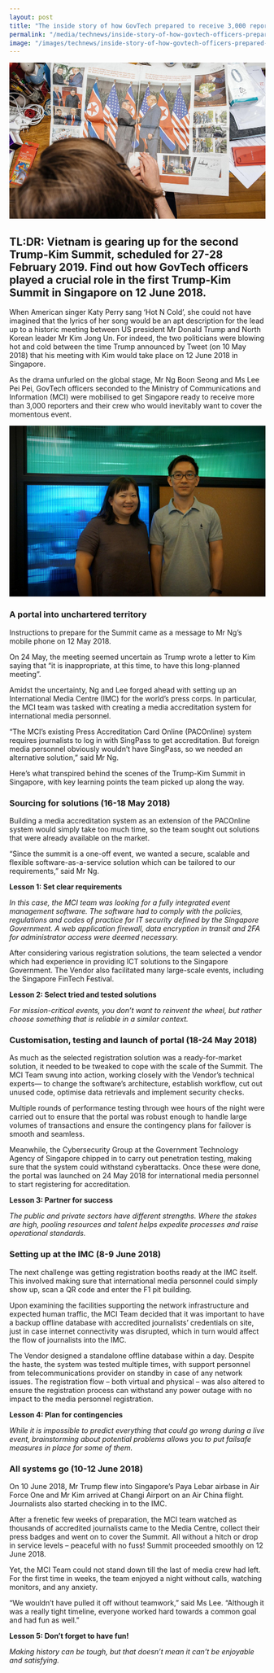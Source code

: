 ```yaml
---
layout: post
title: "The inside story of how GovTech prepared to receive 3,000 reporters during the 2018 Trump-Kim Summit"
permalink: "/media/technews/inside-story-of-how-govtech-officers-prepared-for-the-kim-trump-summit"
image: "/images/technews/inside-story-of-how-govtech-officers-prepared-for-the-kim-trump-summit-part1.png"
---
```

     
![Inside story of how govtech officers prepared for the kim trump summit](/images/technews/inside-story-of-how-govtech-officers-prepared-for-the-kim-trump-summit-part1.png)

TL:DR: Vietnam is gearing up for the second Trump-Kim Summit, scheduled for 27-28 February 2019. Find out how GovTech officers played a crucial role in the first Trump-Kim Summit in Singapore on 12 June 2018.
---

When American singer Katy Perry sang ‘Hot N Cold’, she could not have imagined that the lyrics of her song would be an apt description for the lead up to a historic meeting between US president Mr Donald Trump and North Korean leader Mr Kim Jong Un. For indeed, the two politicians were blowing hot and cold between the time Trump announced by Tweet (on 10 May 2018) that his meeting with Kim would take place on 12 June 2018 in Singapore.

As the drama unfurled on the global stage, Mr Ng Boon Seong and Ms Lee Pei Pei, GovTech officers seconded to the Ministry of Communications and Information (MCI) were mobilised to get Singapore ready to receive more than 3,000 reporters and their crew who would inevitably want to cover the momentous event.

![Mr Ng Boon Seong and Ms Lee Pei Pei, GovTech officers seconded to the Ministry of Communications and Information (MCI)](/images/technews/inside-story-of-how-govtech-officers-prepared-for-the-kim-trump-summit-part2.png)

### **A portal into unchartered territory**

Instructions to prepare for the Summit came as a message to Mr Ng’s mobile phone on 12 May 2018. 

On 24 May, the meeting seemed uncertain as Trump wrote a letter to Kim saying that “it is inappropriate, at this time, to have this long-planned meeting”. 

Amidst the uncertainty, Ng and Lee forged ahead with setting up an International Media Centre (IMC) for the world’s press corps. In particular, the MCI team was tasked with creating a media accreditation system for international media personnel. 

“The MCI’s existing Press Accreditation Card Online (PACOnline) system requires journalists to log in with SingPass to get accreditation. But foreign media personnel obviously wouldn’t have SingPass, so we needed an alternative solution,” said Mr Ng. 

Here’s what transpired behind the scenes of the Trump-Kim Summit in Singapore, with key learning points the team picked up along the way. 

### **Sourcing for solutions (16-18 May 2018)**

Building a media accreditation system as an extension of the PACOnline system would simply take too much time, so the team sought out solutions that were already available on the market. 

“Since the summit is a one-off event, we wanted a secure, scalable and flexible software-as-a-service solution which can be tailored to our requirements,” said Mr Ng.

**Lesson 1: Set clear requirements**

*In this case, the MCI team was looking for a fully integrated event management software. The software had to comply with the policies, regulations and codes of practice for IT security defined by the Singapore Government. A web application firewall, data encryption in transit and 2FA for administrator access were deemed necessary.*

After considering various registration solutions, the team selected a vendor which had experience in providing ICT solutions to the Singapore Government. The Vendor also facilitated many large-scale events, including the Singapore FinTech Festival.

**Lesson 2: Select tried and tested solutions**

*For mission-critical events, you don’t want to reinvent the wheel, but rather choose something that is reliable in a similar context.*

### **Customisation, testing and launch of portal (18-24 May 2018)**

As much as the selected registration solution was a ready-for-market solution, it needed to be tweaked to cope with the scale of the Summit. The MCI Team swung into action, working closely with the Vendor’s technical experts— to change the software’s architecture, establish workflow, cut out unused code, optimise data retrievals and implement security checks.

Multiple rounds of performance testing through wee hours of the night were carried out to ensure that the portal was robust enough to handle large volumes of transactions and ensure the contingency plans for failover is smooth and seamless. 

Meanwhile, the Cybersecurity Group at the Government Technology Agency of Singapore chipped in to carry out penetration testing, making sure that the system could withstand cyberattacks. Once these were done, the portal was launched on 24 May 2018 for international media personnel to start registering for accreditation. 

**Lesson 3: Partner for success**

*The public and private sectors have different strengths. Where the stakes are high, pooling resources and talent helps expedite processes and raise operational standards.*

### **Setting up at the IMC (8-9 June 2018)**

The next challenge was getting registration booths ready at the IMC itself. This involved making sure that international media personnel could simply show up, scan a QR code and enter the F1 pit building.

Upon examining the facilities supporting the network infrastructure and expected human traffic, the MCI Team decided that it was important to have a backup offline database with accredited journalists’ credentials on site, just in case internet connectivity was disrupted, which in turn would affect the flow of journalists into the IMC. 

The Vendor designed a standalone offline database within a day. Despite the haste, the system was tested multiple times, with support personnel from telecommunications provider on standby in case of any network issues. The registration flow – both virtual and physical – was also altered to ensure the registration process can withstand any power outage with no impact to the media personnel registration.

**Lesson 4: Plan for contingencies**

*While it is impossible to predict everything that could go wrong during a live event, brainstorming about potential problems allows you to put failsafe measures in place for some of them.*

### **All systems go (10-12 June 2018)**

On 10 June 2018, Mr Trump flew into Singapore’s Paya Lebar airbase in Air Force One and Mr Kim arrived at Changi Airport on an Air China flight. Journalists also started checking in to the IMC. 

After a frenetic few weeks of preparation, the MCI team watched as thousands of accredited journalists came to the Media Centre, collect their press badges and went on to cover the Summit. All without a hitch or drop in service levels – peaceful with no fuss! Summit proceeded smoothly on 12 June 2018. 

Yet, the MCI Team could not stand down till the last of media crew had left. For the first time in weeks, the team enjoyed a night without calls, watching monitors, and any anxiety.  

“We wouldn’t have pulled it off without teamwork,” said Ms Lee. “Although it was a really tight timeline, everyone worked hard towards a common goal and had fun as well.” 

**Lesson 5: Don’t forget to have fun!**

*Making history can be tough, but that doesn’t mean it can’t be enjoyable and satisfying.*
